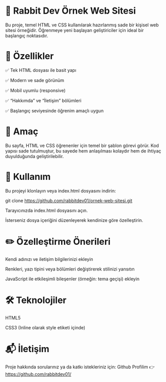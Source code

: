 # 🐇 Rabbit Dev Örnek Web Sitesi
Bu proje, temel HTML ve CSS kullanılarak hazırlanmış sade bir kişisel web sitesi örneğidir. Öğrenmeye yeni başlayan geliştiriciler için ideal bir başlangıç noktasıdır.

# 📄 Özellikler
✅ Tek HTML dosyası ile basit yapı

✅ Modern ve sade görünüm

✅ Mobil uyumlu (responsive)

✅ “Hakkımda” ve “İletişim” bölümleri

✅ Başlangıç seviyesinde öğrenim amaçlı uygun

# 🎯 Amaç
Bu sayfa, HTML ve CSS öğrenenler için temel bir şablon görevi görür. Kod yapısı sade tutulmuştur, bu sayede hem anlaşılması kolaydır hem de ihtiyaç duyulduğunda geliştirilebilir.

# 🔧 Kullanım
Bu projeyi klonlayın veya index.html dosyasını indirin:

git clone https://github.com/rabbitdev01/ornek-web-sitesi.git

Tarayıcınızda index.html dosyasını açın.

İsterseniz dosya içeriğini düzenleyerek kendinize göre özelleştirin.

# ✏️ Özelleştirme Önerileri
Kendi adınızı ve iletişim bilgilerinizi ekleyin

Renkleri, yazı tipini veya bölümleri değiştirerek stilinizi yansıtın

JavaScript ile etkileşimli bileşenler (örneğin: tema geçişi) ekleyin

# 🛠 Teknolojiler
HTML5

CSS3 (Inline olarak style etiketi içinde)

# 📬 İletişim
Proje hakkında sorularınız ya da katkı istekleriniz için:
Github Profilim 👉 https://github.com/rabbitdev01/
